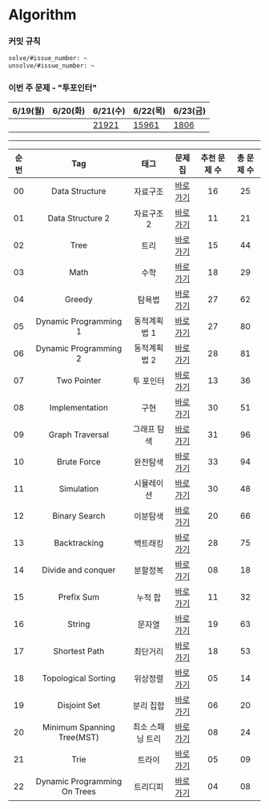 # Algorithm

### 커밋 규칙

```markdown
solve/#issue_number: ~
unsolve/#issue_number: ~
```

### 이번 주 문제 - "투포인터"

| 6/19(월) | 6/20(화) | 6/21(수) | 6/22(목) | 6/23(금) |
| --- | --- | --- | --- | --- |
| []() | []() | [21921](https://www.acmicpc.net/problem/21921) | [15961](https://www.acmicpc.net/problem/15961) | [1806](https://www.acmicpc.net/problem/1806) |


---

| 순번 | Tag                          | 태그                | 문제집    | 추천 문제 수 | 총 문제 수 |
| :--: | :--------------------------: | :-----------------: | :------:  | :---------:  | :------: |
| 00 | Data Structure | 자료구조 | [바로가기](./workbook/자료구조) | 16 | 25 |
| 01 | Data Structure 2 | 자료구조 2 | [바로가기](./workbook/자료구조2) | 11 | 21 |
| 02 | Tree | 트리 | [바로가기](./workbook/트리) | 15 | 44 |
| 03 | Math | 수학 | [바로가기](./workbook/수학) | 18 | 29 | 
| 04 | Greedy | 탐욕법 | [바로가기](./workbook/탐욕) | 27 | 62 | 
| 05 | Dynamic Programming 1 | 동적계획법 1 | [바로가기](./workbook/동적계획법1) | 27 | 80 |
| 06 | Dynamic Programming 2 | 동적계획법 2 | [바로가기](./workbook/동적계획법2) | 28 | 81 | 
| 07 | Two Pointer | 투 포인터 | [바로가기](./workbook/투포인터) | 13 | 36 |
| 08 | Implementation | 구현 | [바로가기](./workbook/구현) | 30 | 51 | 
| 09 | Graph Traversal | 그래프 탐색 | [바로가기](./workbook/그래프탐색) | 31 | 96 |
| 10 | Brute Force | 완전탐색 | [바로가기](./workbook/완전탐색) | 33 | 94 |
| 11 | Simulation | 시뮬레이션 | [바로가기](./workbook/시뮬레이션) | 30 | 48 | 
| 12 | Binary Search | 이분탐색 | [바로가기](./workbook/이분탐색) | 20 | 66 | 
| 13 | Backtracking | 백트래킹 | [바로가기](./workbook/백트래킹) | 28 | 75 | 
| 14 | Divide and conquer | 분할정복 | [바로가기](./workbook/분할정복) | 08 | 18 |
| 15 | Prefix Sum | 누적 합 | [바로가기](./workbook/누적합) | 11 | 32 | 
| 16 | String | 문자열 | [바로가기](./workbook/문자열) | 19 | 63 | 
| 17 | Shortest Path | 최단거리 | [바로가기](./workbook/최단거리) | 18 | 53 | 
| 18 | Topological Sorting | 위상정렬 | [바로가기](./workbook/위상정렬) | 05 | 14 | 
| 19 | Disjoint Set | 분리 집합 | [바로가기](./workbook/분리집합) | 06 | 20 | 
| 20 | Minimum Spanning Tree(MST) | 최소 스패닝 트리 | [바로가기](./workbook/최소스패닝트리) | 08 | 24 | 
| 21 | Trie | 트라이 | [바로가기](./workbook/트라이) | 05 | 09 | ![status][Doing] |
| 22 | Dynamic Programming On Trees | 트리디피 | [바로가기](./workbook/트리디피) | 04 | 08 | 

